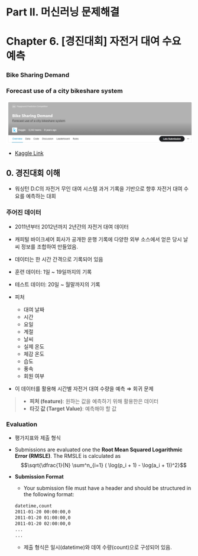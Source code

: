 # Part II. 머신러닝 문제해결








# Chapter 6. [경진대회] 자전거 대여 수요 예측 
### Bike Sharing Demand
### Forecast use of a city bikeshare system
![img](./img/2-6-1.png)
- [Kaggle Link](https://www.kaggle.com/competitions/bike-sharing-demand)



## 0. 경진대회 이해

- 워싱턴 D.C의 자전거 무인 대여 시스템 과거 기록을 기반으로 향후 자전거 대여 수요를 예측하는 대회

### 주어진 데이터
- 2011년부터 2012년까지 2년간의 자전거 대여 데이터 
- 캐피털 바이크셰어 회사가 공개한 운행 기록에 다양한 외부 소스에서 얻은 당시 날씨 정보를 조합하여 만들었음.

- 데이터는 한 시간 간격으로 기록되어 있음
- 훈련 데이터: 1일 ~ 19일까지의 기록
- 테스트 데이터: 20일 ~ 월말까지의 기록

- 피처
    - 대여 날짜
    - 시간
    - 요일
    - 계절
    - 날씨
    - 실제 온도
    - 체감 온도
    - 습도
    - 풍속
    - 회원 여부

- 이 데이터를 활용해 시간별 자전거 대여 수량을 예측 $\Rightarrow$ 회귀 문제

    






> - **피처 (feature)**: 원하는 값을 예측하기 위해 활용한은 데이터
> - **타깃 값 (Target Value)**: 예측해야 할 값




### Evaluation

- 평가지표와 제출 형식
- Submissions are evaluated one the **Root Mean Squared Logarithmic Error (RMSLE)**. The RMSLE is calculated as
$$\sqrt{\dfrac{1}{N} \sum^n_{i=1} ( \log(p_i + 1) - \log(a_i + 1))^2}$$

- **Submission Format**
    - Your submission file must have a header and should be structured in the following format:
    ```
    datetime,count
    2011-01-20 00:00:00,0
    2011-01-20 01:00:00,0
    2011-01-20 02:00:00,0
    ...
    ...
    ```
    - 제출 형식은 일시(datetime)와 데여 수량(count)으로 구성되어 있음.
    